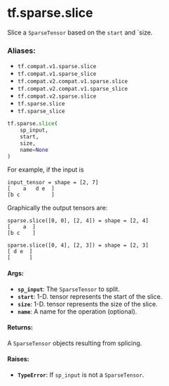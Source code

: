 <div itemscope itemtype="http://developers.google.com/ReferenceObject">
<meta itemprop="name" content="tf.sparse.slice" />
<meta itemprop="path" content="Stable" />
</div>

# tf.sparse.slice

Slice a `SparseTensor` based on the `start` and `size.

### Aliases:

* `tf.compat.v1.sparse.slice`
* `tf.compat.v1.sparse_slice`
* `tf.compat.v2.compat.v1.sparse.slice`
* `tf.compat.v2.compat.v1.sparse_slice`
* `tf.compat.v2.sparse.slice`
* `tf.sparse.slice`
* `tf.sparse_slice`

``` python
tf.sparse.slice(
    sp_input,
    start,
    size,
    name=None
)
```

<!-- Placeholder for "Used in" -->

For example, if the input is

    input_tensor = shape = [2, 7]
    [    a   d e  ]
    [b c          ]

Graphically the output tensors are:

    sparse.slice([0, 0], [2, 4]) = shape = [2, 4]
    [    a  ]
    [b c    ]

    sparse.slice([0, 4], [2, 3]) = shape = [2, 3]
    [ d e  ]
    [      ]

#### Args:


* <b>`sp_input`</b>: The `SparseTensor` to split.
* <b>`start`</b>: 1-D. tensor represents the start of the slice.
* <b>`size`</b>: 1-D. tensor represents the size of the slice.
* <b>`name`</b>: A name for the operation (optional).


#### Returns:

A `SparseTensor` objects resulting from splicing.



#### Raises:


* <b>`TypeError`</b>: If `sp_input` is not a `SparseTensor`.
